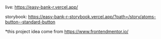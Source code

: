live: https://easy-bank-r.vercel.app/

storybook: https://easy-bank-r-storybook.vercel.app/?path=/story/atoms-button--standard-button




*this project idea come from https://www.frontendmentor.io/
